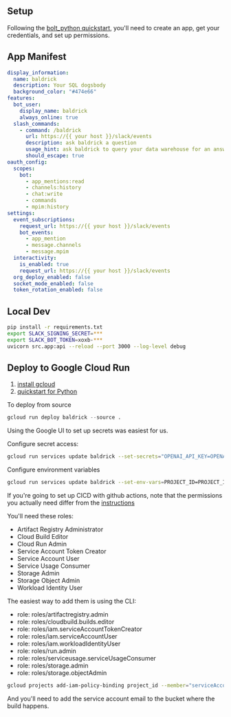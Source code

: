 


## Setup

Following the [bolt_python quickstart](https://slack.dev/bolt-python/tutorial/getting-started), you'll need to create an app, get your credentials, and set up permissions.

## App Manifest

```yaml
display_information:
  name: baldrick
  description: Your SQL dogsbody
  background_color: "#474e66"
features:
  bot_user:
    display_name: baldrick
    always_online: true
  slash_commands:
    - command: /baldrick
      url: https://{{ your host }}/slack/events
      description: ask baldrick a question
      usage_hint: ask baldrick to query your data warehouse for an answer
      should_escape: true
oauth_config:
  scopes:
    bot:
      - app_mentions:read
      - channels:history
      - chat:write
      - commands
      - mpim:history
settings:
  event_subscriptions:
    request_url: https://{{ your host }}/slack/events
    bot_events:
      - app_mention
      - message.channels
      - message.mpim
  interactivity:
    is_enabled: true
    request_url: https://{{ your host }}/slack/events
  org_deploy_enabled: false
  socket_mode_enabled: false
  token_rotation_enabled: false
```

## Local Dev

```bash
pip install -r requirements.txt
export SLACK_SIGNING_SECRET=***
export SLACK_BOT_TOKEN=xoxb-***
uvicorn src.app:api --reload --port 3000 --log-level debug
```

## Deploy to Google Cloud Run

1. [install gcloud](https://cloud.google.com/sdk/docs/install)
2. [quickstart for Python](https://cloud.google.com/run/docs/quickstarts/build-and-deploy/deploy-python-service)

To deploy from source
```python
gcloud run deploy baldrick --source .
```

Using the Google UI to set up secrets was easiest for us.

Configure secret access:
```bash
gcloud run services update baldrick --set-secrets="OPENAI_API_KEY=OPENAI_API_KEY:latest,SLACK_SIGNING_SECRET=SLACK_SIGNING_SECRET:latest,SLACK_BOT_TOKEN=SLACK_BOT_TOKEN:latest"
```

Configure environment variables
```bash
gcloud run services update baldrick --set-env-vars=PROJECT_ID=PROJECT_ID,DATASET=DATASET,TABLE=TABLE
```


If you're going to set up CICD with github actions, note that the permissions you actually need differ from the [instructions](https://github.com/google-github-actions/deploy-cloudrun)

You'll need these roles:
- Artifact Registry Administrator
- Cloud Build Editor
- Cloud Run Admin
- Service Account Token Creator
- Service Account User
- Service Usage Consumer
- Storage Admin
- Storage Object Admin
- Workload Identity User 

The easiest way to add them is using the CLI:
- role: roles/artifactregistry.admin
- role: roles/cloudbuild.builds.editor
- role: roles/iam.serviceAccountTokenCreator
- role: roles/iam.serviceAccountUser
- role: roles/iam.workloadIdentityUser
- role: roles/run.admin
- role: roles/serviceusage.serviceUsageConsumer
- role: roles/storage.admin
- role: roles/storage.objectAdmin

```bash
gcloud projects add-iam-policy-binding project_id --member="serviceAccount:account_name@project_id.iam.gserviceaccount.com" --role="roles/this-role"
```
And you'll need to add the service account email to the bucket where the build happens.
